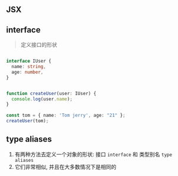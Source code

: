 
## JSX



## interface
> 定义接口的形状

```ts

interface IUser {
  name: string,
  age: number,
}


function createUser(user: IUser) {
  console.log(user.name);
}
 
const tom = { name: 'Tom jerry', age: "21" };
createUser(tom);
```

## type aliases

1. 有两种方法去定义一个对象的形状: 接口 `interface` 和 类型别名 `type aliases`
1. 它们非常相似, 并且在大多数情况下是相同的